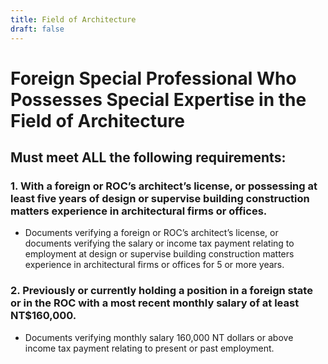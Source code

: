 ```yaml
---
title: Field of Architecture
draft: false
---
```

# Foreign Special Professional Who Possesses Special Expertise in the Field of Architecture

## Must meet **ALL** the following requirements:

### 1. With a foreign or ROC’s architect’s license, or possessing at least five years of design or supervise building construction matters experience in architectural firms or offices.

* Documents verifying a foreign or ROC’s architect’s license, or documents verifying the salary or income tax payment relating to employment at design or supervise building construction matters experience in architectural firms or offices for 5 or more years.

### 2. Previously or currently holding a position in a foreign state or in the ROC with a most recent monthly salary of at least NT$160,000.

* Documents verifying monthly salary 160,000 NT dollars or above income tax payment relating to present or past employment.